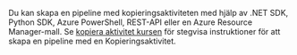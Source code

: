 <!--
    Separate the generic "Getting started" paragraph from each connector-* article in azure-docs-pr/articles/data-factory/ to ease future central update.
-->
Du kan skapa en pipeline med kopieringsaktiviteten med hjälp av .NET SDK, Python SDK, Azure PowerShell, REST-API eller en Azure Resource Manager-mall. Se [kopiera aktivitet kursen](../articles/data-factory/quickstart-create-data-factory-dot-net.md) för stegvisa instruktioner för att skapa en pipeline med en Kopieringsaktivitet.
